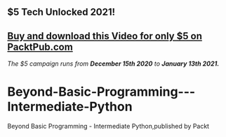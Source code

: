 ## $5 Tech Unlocked 2021!
[Buy and download this Video for only $5 on PacktPub.com](https://www.packtpub.com/product/beyond-basic-programming-intermediate-python-video/9781838559458)
-----
*The $5 campaign         runs from __December 15th 2020__ to __January 13th 2021.__*

# Beyond-Basic-Programming---Intermediate-Python
Beyond Basic Programming - Intermediate Python,published by Packt
